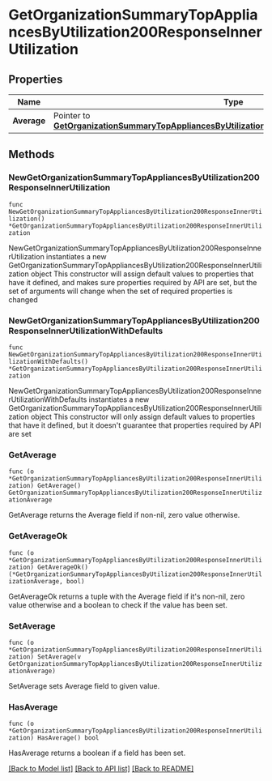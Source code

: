 # GetOrganizationSummaryTopAppliancesByUtilization200ResponseInnerUtilization

## Properties

Name | Type | Description | Notes
------------ | ------------- | ------------- | -------------
**Average** | Pointer to [**GetOrganizationSummaryTopAppliancesByUtilization200ResponseInnerUtilizationAverage**](GetOrganizationSummaryTopAppliancesByUtilization200ResponseInnerUtilizationAverage.md) |  | [optional] 

## Methods

### NewGetOrganizationSummaryTopAppliancesByUtilization200ResponseInnerUtilization

`func NewGetOrganizationSummaryTopAppliancesByUtilization200ResponseInnerUtilization() *GetOrganizationSummaryTopAppliancesByUtilization200ResponseInnerUtilization`

NewGetOrganizationSummaryTopAppliancesByUtilization200ResponseInnerUtilization instantiates a new GetOrganizationSummaryTopAppliancesByUtilization200ResponseInnerUtilization object
This constructor will assign default values to properties that have it defined,
and makes sure properties required by API are set, but the set of arguments
will change when the set of required properties is changed

### NewGetOrganizationSummaryTopAppliancesByUtilization200ResponseInnerUtilizationWithDefaults

`func NewGetOrganizationSummaryTopAppliancesByUtilization200ResponseInnerUtilizationWithDefaults() *GetOrganizationSummaryTopAppliancesByUtilization200ResponseInnerUtilization`

NewGetOrganizationSummaryTopAppliancesByUtilization200ResponseInnerUtilizationWithDefaults instantiates a new GetOrganizationSummaryTopAppliancesByUtilization200ResponseInnerUtilization object
This constructor will only assign default values to properties that have it defined,
but it doesn't guarantee that properties required by API are set

### GetAverage

`func (o *GetOrganizationSummaryTopAppliancesByUtilization200ResponseInnerUtilization) GetAverage() GetOrganizationSummaryTopAppliancesByUtilization200ResponseInnerUtilizationAverage`

GetAverage returns the Average field if non-nil, zero value otherwise.

### GetAverageOk

`func (o *GetOrganizationSummaryTopAppliancesByUtilization200ResponseInnerUtilization) GetAverageOk() (*GetOrganizationSummaryTopAppliancesByUtilization200ResponseInnerUtilizationAverage, bool)`

GetAverageOk returns a tuple with the Average field if it's non-nil, zero value otherwise
and a boolean to check if the value has been set.

### SetAverage

`func (o *GetOrganizationSummaryTopAppliancesByUtilization200ResponseInnerUtilization) SetAverage(v GetOrganizationSummaryTopAppliancesByUtilization200ResponseInnerUtilizationAverage)`

SetAverage sets Average field to given value.

### HasAverage

`func (o *GetOrganizationSummaryTopAppliancesByUtilization200ResponseInnerUtilization) HasAverage() bool`

HasAverage returns a boolean if a field has been set.


[[Back to Model list]](../README.md#documentation-for-models) [[Back to API list]](../README.md#documentation-for-api-endpoints) [[Back to README]](../README.md)


